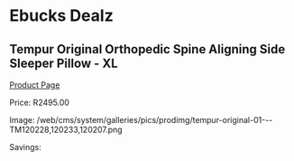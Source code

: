 
# Ebucks Dealz
## Tempur Original Orthopedic Spine Aligning Side Sleeper Pillow - XL
[Product Page](https://www.ebucks.com/web/shop/productSelected.do?prodId=1228151461&catId=704984344)

Price: R2495.00

Image: /web/cms/system/galleries/pics/prodimg/tempur-original-01---TM120228,120233,120207.png

Savings: 


	